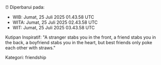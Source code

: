 ⏰ Diperbarui pada:
- WIB: Jumat, 25 Juli 2025 01.43.58 UTC
- WITA: Jumat, 25 Juli 2025 02.43.58 UTC
- WIT: Jumat, 25 Juli 2025 03.43.58 UTC

Kutipan Inspiratif:
"A stranger stabs you in the front, a friend stabs you in the back, a boyfriend stabs you in the heart, but best friends only poke each other with straws."


Kategori: friendship

